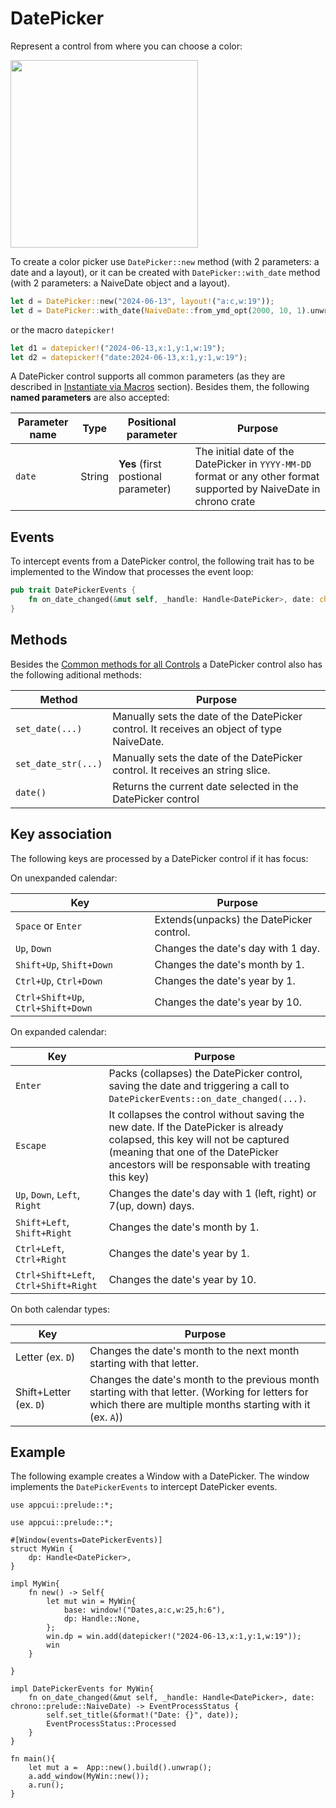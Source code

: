 # DatePicker

Represent a control from where you can choose a color:

<img src="img/datepicker.png" width=300/>

To create a color picker use `DatePicker::new` method (with 2 parameters: a date and a layout), or it can be created with `DatePicker::with_date` method (with 2 parameters: a NaiveDate object and a layout).

```rs
let d = DatePicker::new("2024-06-13", layout!("a:c,w:19"));
let d = DatePicker::with_date(NaiveDate::from_ymd_opt(2000, 10, 1).unwrap(), layout!("a:c,w:19"));
```

or the macro `datepicker!`

```rs
let d1 = datepicker!("2024-06-13,x:1,y:1,w:19");
let d2 = datepicker!("date:2024-06-13,x:1,y:1,w:19");
```

A DatePicker control supports all common parameters (as they are described in [Instantiate via Macros](../instantiate_via_macros.md) section). Besides them, the following **named parameters** are also accepted:

| Parameter name | Type   | Positional parameter                | Purpose                                                                                                              |
| -------------- | ------ | ----------------------------------- | -------------------------------------------------------------------------------------------------------------------- |
| `date`         | String | **Yes** (first postional parameter) | The initial date of the DatePicker in `YYYY-MM-DD` format or any other format supported by NaiveDate in chrono crate |

## Events

To intercept events from a DatePicker control, the following trait has to be implemented to the Window that processes the event loop:

```rs
pub trait DatePickerEvents {
    fn on_date_changed(&mut self, _handle: Handle<DatePicker>, date: chrono::prelude::NaiveDate) -> EventProcessStatus {...}
}
```

## Methods

Besides the [Common methods for all Controls](../common_methods.md) a DatePicker control also has the following aditional methods:

| Method              | Purpose                                                                                    |
| ------------------- | ------------------------------------------------------------------------------------------ |
| `set_date(...)`     | Manually sets the date of the DatePicker control. It receives an object of type NaiveDate. |
| `set_date_str(...)` | Manually sets the date of the DatePicker control. It receives an string slice.             |
| `date()`            | Returns the current date selected in the DatePicker control                                |

## Key association

The following keys are processed by a DatePicker control if it has focus:

On unexpanded calendar:

| Key                                | Purpose                                  |
| ---------------------------------- | ---------------------------------------- |
| `Space` or `Enter`                 | Extends(unpacks) the DatePicker control. |
| `Up`, `Down`                       | Changes the date's day with 1 day.       |
| `Shift+Up`, `Shift+Down`           | Changes the date's month by 1.           |
| `Ctrl+Up`, `Ctrl+Down`             | Changes the date's year by 1.            |
| `Ctrl+Shift+Up`, `Ctrl+Shift+Down` | Changes the date's year by 10.           |

On expanded calendar:

| Key                                   | Purpose                                                                                                                                                                                                              |
| ------------------------------------- | -------------------------------------------------------------------------------------------------------------------------------------------------------------------------------------------------------------------- |
| `Enter`                               | Packs (collapses) the DatePicker control, saving the date and triggering a call to `DatePickerEvents::on_date_changed(...)`.                                                                                          |
| `Escape`                              | It collapses the control without saving the new date. If the DatePicker is already colapsed, this key will not be captured (meaning that one of the DatePicker ancestors will be responsable with treating this key) |
| `Up`, `Down`, `Left`, `Right`         | Changes the date's day with 1 (left, right) or 7(up, down) days.                                                                                                                                                     |
| `Shift+Left`, `Shift+Right`           | Changes the date's month by 1.                                                                                                                                                                                       |
| `Ctrl+Left`, `Ctrl+Right`             | Changes the date's year by 1.                                                                                                                                                                                        |
| `Ctrl+Shift+Left`, `Ctrl+Shift+Right` | Changes the date's year by 10.                                                                                                                                                                                       |

On both calendar types:

| Key                    | Purpose                                                                                                                                                        |
| ---------------------- | -------------------------------------------------------------------------------------------------------------------------------------------------------------- |
| Letter (ex. `D`)       | Changes the date's month to the next month starting with that letter.                                                                                          |
| Shift+Letter (ex. `D`) | Changes the date's month to the previous month starting with that letter. (Working for letters for which there are multiple months starting with it (ex. `A`)) |

## Example

The following example creates a Window with a DatePicker. The window implements the `DatePickerEvents` to intercept DatePicker events.

```rust,no_run
use appcui::prelude::*;

use appcui::prelude::*;

#[Window(events=DatePickerEvents)]
struct MyWin {
    dp: Handle<DatePicker>,
}

impl MyWin{
    fn new() -> Self{
        let mut win = MyWin{
            base: window!("Dates,a:c,w:25,h:6"),
            dp: Handle::None,
        };
        win.dp = win.add(datepicker!("2024-06-13,x:1,y:1,w:19"));
        win
    }

}

impl DatePickerEvents for MyWin{
    fn on_date_changed(&mut self, _handle: Handle<DatePicker>, date: chrono::prelude::NaiveDate) -> EventProcessStatus {
        self.set_title(&format!("Date: {}", date));
        EventProcessStatus::Processed                                                                        
    }
}

fn main(){
    let mut a =  App::new().build().unwrap();
    a.add_window(MyWin::new());
    a.run();
}

```